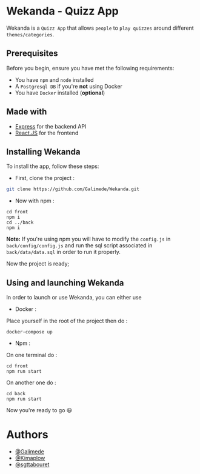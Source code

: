 # Wekanda - Quizz App

Wekanda is a `Quizz App` that allows `people` to `play quizzes` around different
`themes/categories`.



## Prerequisites

Before you begin, ensure you have met the following requirements:
* You have `npm` and `node` installed
* A `Postgresql DB` if you're **not** using Docker
* You have `Docker` installed (**optional**)

## Made with

* [Express](https://expressjs.com/en/) for the backend API
* [React.JS](https://en.reactjs.org) for the frontend

## Installing Wekanda

To install the app, follow these steps:

- First, clone the project : 
```bash 
git clone https://github.com/Galimede/Wekanda.git
```
- Now with npm :
```
cd front
npm i
cd ../back 
npm i
```

**Note:** If you're using npm you will have to modify the `config.js` 
in `back/config/config.js` and run the sql script associated in 
`back/data/data.sql` in order to run it properly.


Now the project is ready; 

## Using and launching Wekanda

In order to launch or use Wekanda, you can either use 

* Docker : 

Place yourself in the root of the project then do :
```
docker-compose up
```

* Npm :

On one terminal do :
```
cd front 
npm run start
```
On another one do :
```
cd back
npm run start
```

Now you're ready to go 😃

# Authors

* [@Galimede](https://github.com/Galimede) 
* [@Kimaplow](https://github.com/Kimaplow) 
* [@sgttabouret](https://github.com/sgttabouret) 

